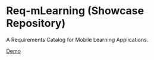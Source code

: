 # Req-mLearning (Showcase Repository)

A Requirements Catalog for Mobile Learning Applications.

[Demo](https://req-mlearning-gyhentchhh.now.sh/)
